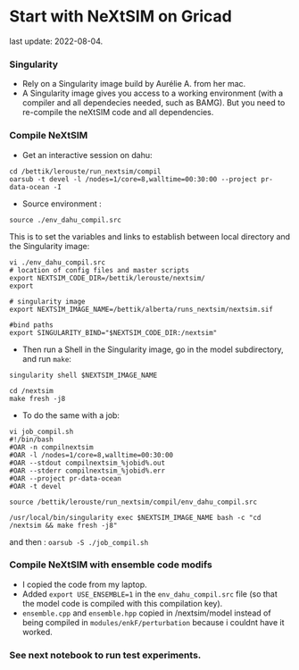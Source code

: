 # Start with NeXtSIM on Gricad

last update: 2022-08-04.

### Singularity
* Rely on a Singularity image build by Aurélie A. from her mac.
* A Singularity image gives you access to a working environment (with a compiler and all dependecies needed, such as BAMG). But you need to re-compile the neXtSIM code and all dependencies.

### Compile NeXtSIM 
* Get an interactive session on dahu:
```
cd /bettik/lerouste/run_nextsim/compil
oarsub -t devel -l /nodes=1/core=8,walltime=00:30:00 --project pr-data-ocean -I
```
* Source environment :
```
source ./env_dahu_compil.src 
```
This is to set the variables and links to establish between local directory and the Singularity image:
```
vi ./env_dahu_compil.src 
# location of config files and master scripts
export NEXTSIM_CODE_DIR=/bettik/lerouste/nextsim/
export 

# singularity image
export NEXTSIM_IMAGE_NAME=/bettik/alberta/runs_nextsim/nextsim.sif

#bind paths
export SINGULARITY_BIND="$NEXTSIM_CODE_DIR:/nextsim"

```
* Then run a Shell in the Singularity image, go in the model subdirectory, and run `make`:
```
singularity shell $NEXTSIM_IMAGE_NAME

cd /nextsim
make fresh -j8
```

* To do the same with a job:
```
vi job_compil.sh
#!/bin/bash
#OAR -n compilnextsim
#OAR -l /nodes=1/core=8,walltime=00:30:00
#OAR --stdout compilnextsim_%jobid%.out
#OAR --stderr compilnextsim_%jobid%.err
#OAR --project pr-data-ocean
#OAR -t devel

source /bettik/lerouste/run_nextsim/compil/env_dahu_compil.src

/usr/local/bin/singularity exec $NEXTSIM_IMAGE_NAME bash -c "cd /nextsim && make fresh -j8"
```
and then : `oarsub -S ./job_compil.sh`


### Compile NeXtSIM with ensemble code modifs
* I copied the code from my laptop.
* Added `export USE_ENSEMBLE=1` in the `env_dahu_compil.src`  file (so that the model code is compiled with this compilation key). 
* `ensemble.cpp` and `ensemble.hpp` copied in /nextsim/model instead of being compiled in `modules/enkF/perturbation`
 because i couldnt have it worked.
 
### See next notebook to run test experiments. 
